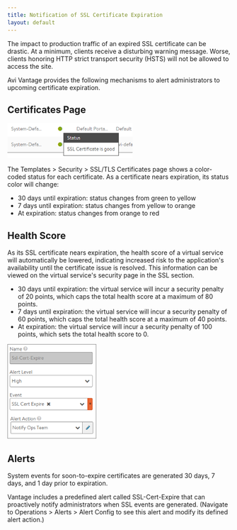 ```yaml
---
title: Notification of SSL Certificate Expiration
layout: default
---
```

The impact to production traffic of an expired SSL certificate can be drastic. At a minimum, clients receive a disturbing warning message. Worse, clients honoring HTTP strict transport security (HSTS) will not be allowed to access the site. 

Avi Vantage provides the following mechanisms to alert administrators to upcoming certificate expiration.
 

## Certificates Page

<a href="img/SSLexpire.png"><img src="img/SSLexpire.png" alt="SSLexpire" width="283" height="79"></a>

The Templates > Security > SSL/TLS Certificates page shows a color-coded status for each certificate. As a certificate nears expiration, its status color will change:

* 30 days until expiration: status changes from green to yellow
* 7 days until expiration: status changes from yellow to orange
* At expiration: status changes from orange to red  

## Health Score

As its SSL certificate nears expiration, the health score of a virtual service will automatically be lowered, indicating increased risk to the application's availability until the certificate issue is resolved. This information can be viewed on the virtual service's security page in the SSL section.

* 30 days until expiration: the virtual service will incur a security penalty of 20 points, which caps the total health score at a maximum of 80 points.
* 7 days until expiration: the virtual service will incur a security penalty of 60 points, which caps the total health score at a maximum of 40 points.
* At expiration: the virtual service will incur a security penalty of 100 points, which sets the total health score to 0.  

<img src="img/SSLexpiration.png" alt="SSLexpiration" width="201" height="213">

## Alerts

System events for soon-to-expire certificates are generated 30 days, 7 days, and 1 day prior to expiration.

Vantage includes a predefined alert called SSL-Cert-Expire that can proactively notify administrators when SSL events are generated. (Navigate to Operations > Alerts > Alert Config to see this alert and modify its defined alert action.)